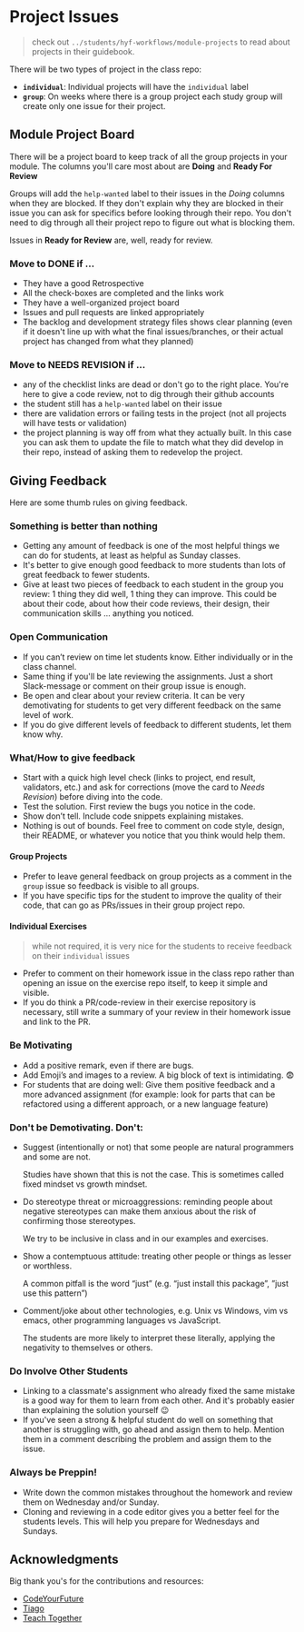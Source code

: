 # Project Issues

> check out `../students/hyf-workflows/module-projects` to read about projects in their guidebook.

There will be two types of project in the class repo:

- **`individual`**: Individual projects will have the `individual` label
- **`group`**: On weeks where there is a group project each study group will create only one issue for their project.

## Module Project Board

There will be a project board to keep track of all the group projects in your module. The columns you'll care most about are **Doing** and **Ready For Review**

Groups will add the `help-wanted` label to their issues in the _Doing_ columns when they are blocked. If they don't explain why they are blocked in their issue you can ask for specifics before looking through their repo. You don't need to dig through all their project repo to figure out what is blocking them.

Issues in **Ready for Review** are, well, ready for review.

### Move to DONE if ...

- They have a good Retrospective
- All the check-boxes are completed and the links work
- They have a well-organized project board
- Issues and pull requests are linked appropriately
- The backlog and development strategy files shows clear planning \(even if it doesn't line up with what the final issues/branches, or their actual project has changed from what they planned\)

### Move to NEEDS REVISION if ...

- any of the checklist links are dead or don't go to the right place. You're here to give a code review, not to dig through their github accounts
- the student still has a `help-wanted` label on their issue
- there are validation errors or failing tests in the project (not all projects will have tests or validation)
- the project planning is way off from what they actually built. In this case you can ask them to update the file to match what they did develop in their repo, instead of asking them to redevelop the project.

## Giving Feedback

Here are some thumb rules on giving feedback.

### Something is better than nothing

- Getting any amount of feedback is one of the most helpful things we can do for students, at least as helpful as Sunday classes.
- It's better to give enough good feedback to more students than lots of great feedback to fewer students.
- Give at least two pieces of feedback to each student in the group you review: 1 thing they did well, 1 thing they can improve. This could be about their code, about how their code reviews, their design, their communication skills ... anything you noticed.

### Open Communication

- If you can’t review on time let students know. Either individually or in the class channel.
- Same thing if you'll be late reviewing the assignments. Just a short Slack-message or comment on their group issue is enough.
- Be open and clear about your review criteria. It can be very demotivating for students to get very different feedback on the same level of work.
- If you do give different levels of feedback to different students, let them know why.

### What/How to give feedback

- Start with a quick high level check \(links to project, end result, validators, etc.\) and ask for corrections \(move the card to _Needs Revision_\) before diving into the code.
- Test the solution. First review the bugs you notice in the code.
- Show don’t tell. Include code snippets explaining mistakes.
- Nothing is out of bounds. Feel free to comment on code style, design, their README, or whatever you notice that you think would help them.

#### Group Projects

- Prefer to leave general feedback on group projects as a comment in the `group` issue so feedback is visible to all groups.
- If you have specific tips for the student to improve the quality of their code, that can go as PRs/issues in their group project repo.

#### Individual Exercises

> while not required, it is very nice for the students to receive feedback on their `individual` issues

- Prefer to comment on their homework issue in the class repo rather than opening an issue on the exercise repo itself, to keep it simple and visible.
- If you do think a PR/code-review in their exercise repository is necessary, still write a summary of your review in their homework issue and link to the PR.

### Be Motivating

- Add a positive remark, even if there are bugs.
- Add Emoji’s and images to a review. A big block of text is intimidating. :fearful:
- For students that are doing well: Give them positive feedback and a more advanced assignment \(for example: look for parts that can be refactored using a different approach, or a new language feature\)

### Don't be Demotivating. Don't:

- Suggest \(intentionally or not\) that some people are natural programmers and some are not.

  Studies have shown that this is not the case. This is sometimes called fixed mindset vs growth mindset.

- Do stereotype threat or microaggressions: reminding people about negative stereotypes can make them anxious about the risk of confirming those stereotypes.

  We try to be inclusive in class and in our examples and exercises.

- Show a contemptuous attitude: treating other people or things as lesser or worthless.

  A common pitfall is the word “just” \(e.g. “just install this package”, ”just use this pattern”\)

- Comment/joke about other technologies, e.g. Unix vs Windows, vim vs emacs, other programming languages vs JavaScript.

  The students are more likely to interpret these literally, applying the negativity to themselves or others.

### Do Involve Other Students

- Linking to a classmate's assignment who already fixed the same mistake is a good way for them to learn from each other. And it's probably easier than explaining the solution yourself :wink:
- If you've seen a strong & helpful student do well on something that another is struggling with, go ahead and assign them to help. Mention them in a comment describing the problem and assign them to the issue.

### Always be Preppin!

- Write down the common mistakes throughout the homework and review them on Wednesday and/or Sunday.
- Cloning and reviewing in a code editor gives you a better feel for the students levels. This will help you prepare for Wednesdays and Sundays.

## Acknowledgments

Big thank you's for the contributions and resources:

- [CodeYourFuture](https://teachertraining.codeyourfuture.io/content/motivation-and-demotivation)
- [Tiago](https://github.com/otagi)
- [Teach Together](https://teachtogether.tech)
